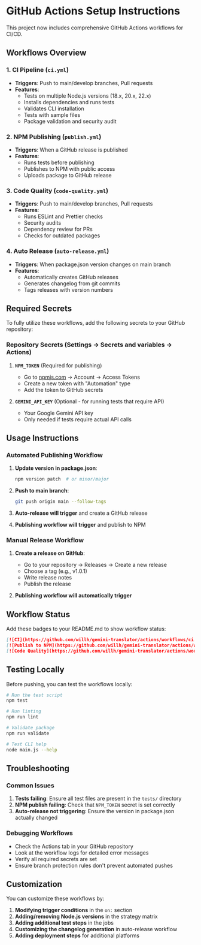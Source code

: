 # GitHub Actions Setup Instructions

This project now includes comprehensive GitHub Actions workflows for CI/CD.

## Workflows Overview

### 1. CI Pipeline (`ci.yml`)

- **Triggers**: Push to main/develop branches, Pull requests
- **Features**:
  - Tests on multiple Node.js versions (18.x, 20.x, 22.x)
  - Installs dependencies and runs tests
  - Validates CLI installation
  - Tests with sample files
  - Package validation and security audit

### 2. NPM Publishing (`publish.yml`)

- **Triggers**: When a GitHub release is published
- **Features**:
  - Runs tests before publishing
  - Publishes to NPM with public access
  - Uploads package to GitHub release

### 3. Code Quality (`code-quality.yml`)

- **Triggers**: Push to main/develop branches, Pull requests
- **Features**:
  - Runs ESLint and Prettier checks
  - Security audits
  - Dependency review for PRs
  - Checks for outdated packages

### 4. Auto Release (`auto-release.yml`)

- **Triggers**: When package.json version changes on main branch
- **Features**:
  - Automatically creates GitHub releases
  - Generates changelog from git commits
  - Tags releases with version numbers

## Required Secrets

To fully utilize these workflows, add the following secrets to your GitHub repository:

### Repository Secrets (Settings → Secrets and variables → Actions)

1. **`NPM_TOKEN`** (Required for publishing)
   - Go to [npmjs.com](https://www.npmjs.com) → Account → Access Tokens
   - Create a new token with "Automation" type
   - Add the token to GitHub secrets

2. **`GEMINI_API_KEY`** (Optional - for running tests that require API)
   - Your Google Gemini API key
   - Only needed if tests require actual API calls

## Usage Instructions

### Automated Publishing Workflow

1. **Update version in package.json**:
   ```bash
   npm version patch  # or minor/major
   ```

2. **Push to main branch**:
   ```bash
   git push origin main --follow-tags
   ```

3. **Auto-release will trigger** and create a GitHub release

4. **Publishing workflow will trigger** and publish to NPM

### Manual Release Workflow

1. **Create a release on GitHub**:
   - Go to your repository → Releases → Create a new release
   - Choose a tag (e.g., v1.0.1)
   - Write release notes
   - Publish the release

2. **Publishing workflow will automatically trigger**

## Workflow Status

Add these badges to your README.md to show workflow status:

```markdown
[![CI](https://github.com/willh/gemini-translator/actions/workflows/ci.yml/badge.svg)](https://github.com/willh/gemini-translator/actions/workflows/ci.yml)
[![Publish to NPM](https://github.com/willh/gemini-translator/actions/workflows/publish.yml/badge.svg)](https://github.com/willh/gemini-translator/actions/workflows/publish.yml)
[![Code Quality](https://github.com/willh/gemini-translator/actions/workflows/code-quality.yml/badge.svg)](https://github.com/willh/gemini-translator/actions/workflows/code-quality.yml)
```

## Testing Locally

Before pushing, you can test the workflows locally:

```bash
# Run the test script
npm test

# Run linting
npm run lint

# Validate package
npm run validate

# Test CLI help
node main.js --help
```

## Troubleshooting

### Common Issues

1. **Tests failing**: Ensure all test files are present in the `tests/` directory
2. **NPM publish failing**: Check that `NPM_TOKEN` secret is set correctly
3. **Auto-release not triggering**: Ensure the version in package.json actually changed

### Debugging Workflows

- Check the Actions tab in your GitHub repository
- Look at the workflow logs for detailed error messages
- Verify all required secrets are set
- Ensure branch protection rules don't prevent automated pushes

## Customization

You can customize these workflows by:

1. **Modifying trigger conditions** in the `on:` section
2. **Adding/removing Node.js versions** in the strategy matrix
3. **Adding additional test steps** in the jobs
4. **Customizing the changelog generation** in auto-release workflow
5. **Adding deployment steps** for additional platforms
